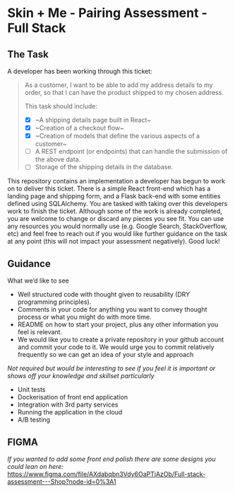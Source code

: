 # Skin + Me - Pairing Assessment - Full Stack

## The Task

A developer has been working through this ticket:

> As a customer, I want to be able to add my address details to my order, so that I can have the product shipped to my chosen address.
>
> This task should include:
>
> - [x] ~A shipping details page built in React~
> - [x] ~Creation of a checkout flow~
> - [x] ~Creation of models that define the various aspects of a customer~
> - [ ] A REST endpoint (or endpoints) that can handle the submission of the above data.
> - [ ] Storage of the shipping details in the database.

This repository contains an implementation a developer has begun to work on to deliver this ticket. There is a simple React front-end which has a landing page and shipping form, and a Flask back-end with some entities defined using SQLAlchemy. You are tasked with taking over this developers work to finish the ticket. Although some of the work is already completed, you are welcome to change or discard any pieces you see fit. You can use any resources you would normally use (e.g. Google Search, StackOverflow, etc) and feel free to reach out if you would like further guidance on the task at any point (this will not impact your assessment negatively). Good luck!

## Guidance

What we’d like to see

- Well structured code with thought given to reusability (DRY programming principles).
- Comments in your code for anything you want to convey thought process or what you might do with more time.
- README on how to start your project, plus any other information you feel is relevant.
- We would like you to create a private repository in your github account and commit your code to it. We would urge you to commit relatively frequently so we can get an idea of your style and approach

_Not required but would be interesting to see if you feel it is important or shows off your knowledge and skillset particularly_

- Unit tests
- Dockerisation of front end application
- Integration with 3rd party services
- Running the application in the cloud
- A/B testing

## FIGMA

_If you wanted to add some front end polish there are some designs you could lean on here:_
https://www.figma.com/file/AXdabqbn3Vdy6OaPTiAzOb/Full-stack-assessment---Shop?node-id=0%3A1
